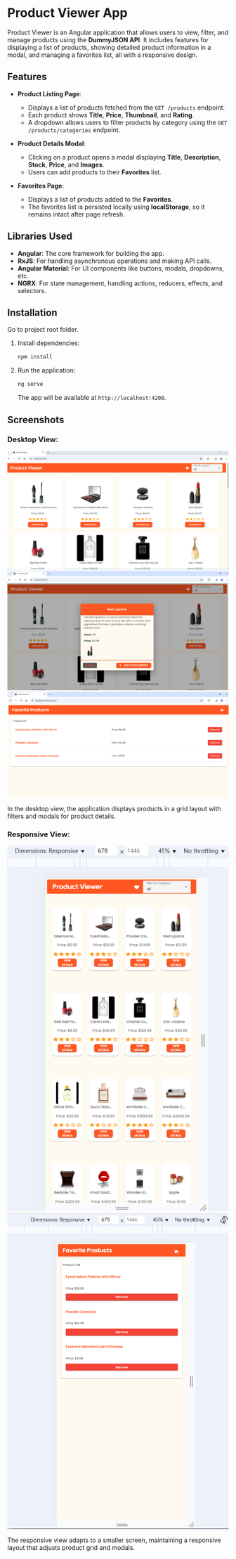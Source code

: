 # Product Viewer App

Product Viewer is an Angular application that allows users to view, filter, and manage products using the **DummyJSON API**. It includes features for displaying a list of products, showing detailed product information in a modal, and managing a favorites list, all with a responsive design.

## Features

- **Product Listing Page**:
  - Displays a list of products fetched from the `GET /products` endpoint.
  - Each product shows **Title**, **Price**, **Thumbnail**, and **Rating**.
  - A dropdown allows users to filter products by category using the `GET /products/categories` endpoint.

- **Product Details Modal**:
  - Clicking on a product opens a modal displaying **Title**, **Description**, **Stock**, **Price**, and **Images**.
  - Users can add products to their **Favorites** list.

- **Favorites Page**:
  - Displays a list of products added to the **Favorites**.
  - The favorites list is persisted locally using **localStorage**, so it remains intact after page refresh.

## Libraries Used

- **Angular**: The core framework for building the app.
- **RxJS**: For handling asynchronous operations and making API calls.
- **Angular Material**: For UI components like buttons, modals, dropdowns, etc.
- **NGRX**: For state management, handling actions, reducers, effects, and selectors.

## Installation
Go to project root folder.

1. Install dependencies:
   ```bash
   npm install
   ```

2. Run the application:
   ```bash
   ng serve
   ```

   The app will be available at `http://localhost:4200`.

## Screenshots

### Desktop View:
![Desktop View](/src/assets/product-list-desktop.PNG?raw=true)
![Desktop View](/src/assets/product-details-desktop.PNG?raw=true)
![Desktop View](/src/assets/favorite-products-desktop.PNG?raw=true)

In the desktop view, the application displays products in a grid layout with filters and modals for product details.

### Responsive View:
![Responsive View](/src/assets/product-list-responsive.PNG?raw=true)
![Responsive View](/src/assets/favorite-products-responsive.PNG?raw=true)

The responsive view adapts to a smaller screen, maintaining a responsive layout that adjusts product grid and modals.
